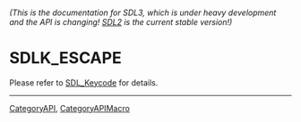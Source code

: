 ###### (This is the documentation for SDL3, which is under heavy development and the API is changing! [SDL2](https://wiki.libsdl.org/SDL2/) is the current stable version!)
# SDLK_ESCAPE

Please refer to [SDL_Keycode](SDL_Keycode) for details.

----
[CategoryAPI](CategoryAPI), [CategoryAPIMacro](CategoryAPIMacro)

